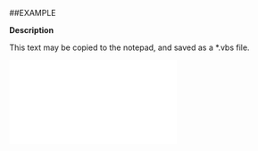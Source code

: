 

##EXAMPLE

**Description**

This text may be copied to the notepad, and saved as a *.vbs file.

![](../../Examples/vbs/ClientScript.OnAppointmentDialogShown.vbs.txt)





